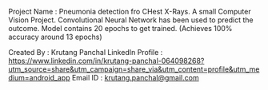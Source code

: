 Project Name : Pneumonia detection fro CHest X-Rays.
A small Computer Vision Project.
Convolutional Neural Network has been used to predict the outcome.
Model contains 20 epochs to get trained. (Achieves 100% accuracy around 13 epochs)

Created By :
Krutang Panchal
LinkedIn Profile : https://www.linkedin.com/in/krutang-panchal-064098268?utm_source=share&utm_campaign=share_via&utm_content=profile&utm_medium=android_app 
Email ID : krutang.panchal@gmail.com

